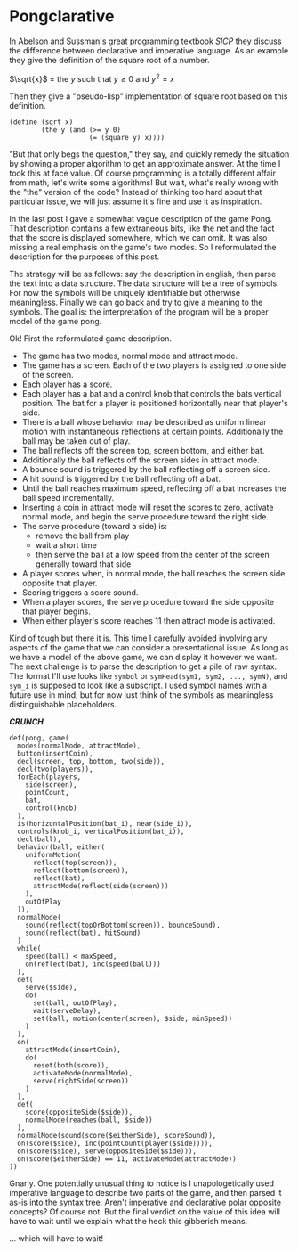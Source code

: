 # Pongclarative

In Abelson and Sussman's great programming textbook *[SICP][1]* they discuss
the difference between declarative and imperative language. As an example
they give the definition of the square root of a number.

$\sqrt{x}$ = the $y$ such that $y \geq 0$ and $y^2 = x$

Then they give a "pseudo-lisp" implementation of square root based on this
definition.

```
(define (sqrt x)
        (the y (and (>= y 0)
                    (= (square y) x))))
```

"But that only begs the question," they say, and quickly remedy the situation
by showing a proper algorithm to get an approximate answer. At the time I
took this at face value. Of course programming is a totally different affair
from math, let's write some algorithms! But wait, what's really wrong with the
"the" version of the code? Instead of thinking too hard about that particular
issue, we will just assume it's fine and use it as inspiration.

In the last post I gave a somewhat vague description of the game Pong. That
description contains a few extraneous bits, like the net and the fact that
the score is displayed somewhere, which we can omit. It was also missing a
real emphasis on the game's two modes. So I reformulated the description for
the purposes of this post.

The strategy will be as follows: say the description in english, then parse
the text into a data structure. The data structure will be a tree of symbols.
For now the symbols will be uniquely identifiable but otherwise meaningless.
Finally we can go back and try to give a meaning to the symbols. The goal is:
the interpretation of the program will be a proper model of the game pong.

Ok! First the reformulated game description.

- The game has two modes, normal mode and attract mode.
- The game has a screen. Each of the two players is assigned to one side of
  the screen.
- Each player has a score.
- Each player has a bat and a control knob that controls the bats vertical
  position. The bat for a player is positioned horizontally near that player's
  side.
- There is a ball whose behavior may be described as uniform linear motion with
  instantaneous reflections at certain points. Additionally the ball may be
  taken out of play.
- The ball reflects off the screen top, screen bottom, and either bat.
- Additionally the ball reflects off the screen sides in attract mode.
- A bounce sound is triggered by the ball reflecting off a screen side.
- A hit sound is triggered by the ball reflecting off a bat.
- Until the ball reaches maximum speed, reflecting off a bat increases the ball
  speed incrementally.
- Inserting a coin in attract mode will reset the scores to zero, activate
  normal mode, and begin the serve procedure toward the right side.
- The serve procedure (toward a side) is:
    - remove the ball from play
    - wait a short time
    - then serve the ball at a low speed from the center of the screen generally
      toward that side
- A player scores when, in normal mode, the ball reaches the screen side
  opposite that player.
- Scoring triggers a score sound.
- When a player scores, the serve procedure toward the side opposite that
  player begins.
- When either player's score reaches 11 then attract mode is activated.

Kind of tough but there it is. This time I carefully avoided involving any
aspects of the game that we can consider a presentational issue. As long as we
have a model of the above game, we can display it however we want. The next
challenge is to parse the description to get a pile of raw syntax. The format
I'll use looks like `symbol` or `symHead(sym1, sym2, ..., symN)`, and `sym_i`
is supposed to look like a subscript. I used symbol names with a future use in
mind, but for now just think of the symbols as meaningless distinguishable
placeholders.

***CRUNCH***

```
def(pong, game(
  modes(normalMode, attractMode),
  button(insertCoin),
  decl(screen, top, bottom, two(side)),
  decl(two(players)),
  forEach(players,
    side(screen),
    pointCount,
    bat,
    control(knob)
  ),
  is(horizontalPosition(bat_i), near(side_i)),
  controls(knob_i, verticalPosition(bat_i)),
  decl(ball),
  behavior(ball, either(
    uniformMotion(
      reflect(top(screen)),
      reflect(bottom(screen)),
      reflect(bat),
      attractMode(reflect(side(screen)))
    ),
    outOfPlay
  )),
  normalMode(
    sound(reflect(topOrBottom(screen)), bounceSound),
    sound(reflect(bat), hitSound)
  )
  while(
    speed(ball) < maxSpeed,
    on(reflect(bat), inc(speed(ball)))
  ),
  def(
    serve($side),
    do(
      set(ball, outOfPlay),
      wait(serveDelay),
      set(ball, motion(center(screen), $side, minSpeed))
    )
  ),
  on(
    attractMode(insertCoin),
    do(
      reset(both(score)),
      activateMode(normalMode),
      serve(rightSide(screen))
    )
  ),
  def(
    score(oppositeSide($side)),
    normalMode(reaches(ball, $side))
  ),
  normalMode(sound(score($eitherSide), scoreSound)),
  on(score($side), inc(pointCount(player($side)))),
  on(score($side), serve(oppositeSide($side))),
  on(score($eitherSide) == 11, activateMode(attractMode))
))
```

Gnarly. One potentially unusual thing to notice is I unapologetically used
imperative language to describe two parts of the game, and then parsed it as-is
into the syntax tree. Aren't imperative and declarative polar opposite
concepts? Of course not. But the final verdict on the value of this idea
will have to wait until we explain what the heck this gibberish means.

... which will have to wait!

[1]: https://mitpress.mit.edu/sicp/chapter1/node9.html
